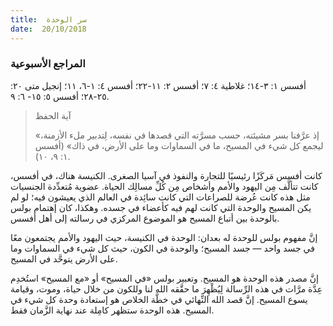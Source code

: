 ```yaml
---
title:  سر الوحدة
date:  20/10/2018
---
```


### المراجع الأسبوعية
أفسس ١: ٣-١٤؛ غلاطية ٤: ٧؛ أفسس ٢: ١١-٢٢؛ أفسس ٤: ١-٦، ١١؛ إنجيل متى ٢٠: ٢٥-٢٨؛ أفسس ٥: ١٥- ٦: ٩.

> <p>آية الحفظ</p>
> «إذ عرَّفنا بسر مشيئته، حسب مسرَّته التي قصدها في نفسه، لِتدبير ملء الأزمنة، ليجمع كل شيء في المسيح، ما في السماوات وما على الأرض، في ذاك» (أفسس ١: ٩، ١٠).

كانت أفسس مَركَزًا رئيسيًا للتجارة والنفوذ في آسيا الصغرى. الكنيسة هناك، في أفسس، كانت تتألَّف مِن اليهود والأمم وأشخاص مِن كُلِّ مسالِك الحياة. عضوية مُتعدِّدة الجنسيات مثل هذه كانت عُرضة للصراعات التي كانت سائِدة في العالم الذي يعيشون فيه؛ لو لم يكن المسيح والوحدة التي كانت لهم فيه كأعضاء في جسده. وهكذا، كان إهتمام بولس بالوحدة بين أتباع المسيح هو الموضوع المركزي في رسالته إلى أهل أفسس.

إنَّ مفهوم بولس للوحدة له بعدان: الوحدة في الكنيسة، حيث اليهود والأمم يجتمعون معًا في جسد واحد — جسد المسيح؛ والوحدة في الكون، حيث كل شيء في السماوات وما على الأرض يتوحَّد في المسيح.

إنَّ مصدر هذه الوحدة هو المسيح. وتعبير بولس «في المسيح» أو «مع المسيح» استُخدِم عِدَّة مرَّات في هذه الرِّسالة لِيُظْهِرَ ما حقَّقه الله لنا وللكون من خلال حياة، وموت، وقيامة يسوع المسيح. إنَّ قصد الله النِّهائي في خطَّة الخلاص هو إستعادة وحدة كل شيء في المسيح. هذه الوحدة ستظهر كامِلة عند نهاية الزَّمان فقط.